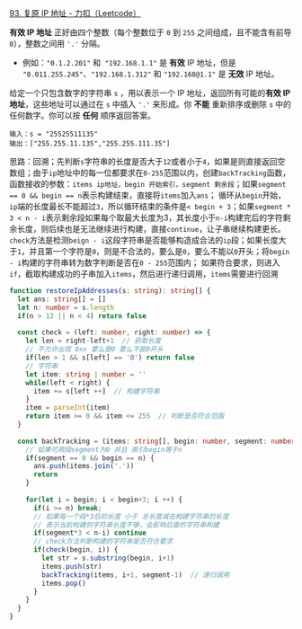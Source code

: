 [93. 复原 IP 地址 - 力扣（Leetcode）](https://leetcode.cn/problems/restore-ip-addresses/description/)

**有效 IP 地址** 正好由四个整数（每个整数位于 `0` 到 `255` 之间组成，且不能含有前导 `0`），整数之间用 `'.'` 分隔。

- 例如：`"0.1.2.201"` 和` "192.168.1.1"` 是 **有效** IP 地址，但是 `"0.011.255.245"`、`"192.168.1.312"` 和 `"192.168@1.1"` 是 **无效** IP 地址。

给定一个只包含数字的字符串 `s` ，用以表示一个 IP 地址，返回所有可能的**有效 IP 地址**，这些地址可以通过在 `s` 中插入 `'.'` 来形成。你 **不能** 重新排序或删除 `s` 中的任何数字。你可以按 **任何** 顺序返回答案。

```
输入：s = "25525511135"
输出：["255.255.11.135","255.255.111.35"]
```

思路：回溯；先判断`s`字符串的长度是否大于`12`或者小于`4`，如果是则直接返回空数组；由于`ip`地址中的每一位都要求在`0-255`范围以内，创建`backTracking`函数，函数接收的参数：`items ip地址，begin 开始索引，segment 剩余段`；如果`segment == 0 && begin == n`表示构建结束，直接将`items`加入`ans`；
循环从`begin`开始，`ip`端的长度最长不能超过`3`，所以循环结束的条件是`< begin + 3`；如果`segment * 3 < n - i`表示剩余段如果每个取最大长度为3，其长度小于`n-i`构建完后的字符剩余长度，则后续也是无法继续进行构建，直接`continue`，让子串继续构建更长。
`check`方法是检测`beign - i`这段字符串是否能够构造成合法的`ip`段；如果长度大于`1`，并且第一个字符是`0`，则是不合法的，要么是`0`，要么不能以`0`开头；将`begin - i`构建的字符串转为数字判断是否在`0 - 255`范围内；
如果符合要求，则进入`if`，截取构建成功的子串加入`items`，然后进行递归调用，`items`需要进行回溯

```typescript
function restoreIpAddresses(s: string): string[] {
  let ans: string[] = []
  let n: number = s.length
  if(n > 12 || n < 4) return false
  
  const check = (left: number, right: number) => {
    let len = right-left+1  // 获取长度
    // 不允许出现 0xx 要么是0 要么不能0开头
    if(len > 1 && s[left] == '0') return false
    // 字符串
    let item: string | number = ''
    while(left < right) {
      item += s[left ++]  // 构建字符串
    }
    item = parseInt(item)
    return item >= 0 && item <= 255  // 判断是否符合范围
  }
  
  const backTracking = (items: string[], begin: number, segment: number) => {
    // 如果可用段segment为0 并且 索引begin等于n
    if(segment == 0 && begin == n) {
      ans.push(items.join('.'))
      return 
    }
    
    for(let i = begin; i < begin+3; i ++) {
      if(i >= n) break;
      // 如果每一个段*3后的长度 小于 总长度减去构建字符串的长度
      // 表示当前构建的字符串长度不够，会影响后面的字符串构建
      if(segment*3 < n-i) continue
      // check方法判断构建的字符串是否符合要求
      if(check(begin, i)) {
        let str = s.substring(begin, i+1)
        items.push(str)
        backTracking(items, i+1, segment-1)  // 递归调用
        items.pop()
      }
    }
  }
}
```

